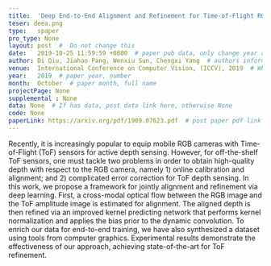 ```yaml
---
title:  'Deep End-to-End Alignment and Refinement for Time-of-Flight RGB-D Module'  #  Paper title, covered by ''
teser: deea.png
type:   spaper
pro_type: None
layout: post  #  Do not change this
date:   2019-10-25 11:59:59 +0800  # paper pub data, only change year and month according to this format
author: Di Qiu, Jiahao Pang, Wenxiu Sun, Chengxi Yang  # authors information
venue:  International Conference on Computer Vision, (ICCV), 2019  # Where it be, ICCV and CVPR remove IEEE Conference on,
year:   2019  # paper year, number
month:  October  # paper month, full name
projectPage: None
supplemental : None
data: None  # If has data, post data link here, otherwise None
code: None
paperLink: https://arxiv.org/pdf/1909.07623.pdf  # post paper pdf link here
---
```


Recently, it is increasingly popular to equip mobile RGB cameras with Time-of-Flight (ToF) sensors for active depth sensing. However, for off-the-shelf ToF sensors, one must tackle two problems in order to obtain high-quality depth with respect to the RGB camera, namely 1) online calibration and alignment; and 2) complicated error correction for ToF depth sensing. In this work, we propose a framework for jointly alignment and refinement via deep learning. First, a cross-modal optical flow between the RGB image and the ToF amplitude image is estimated for alignment. The aligned depth is then refined via an improved kernel predicting network that performs kernel normalization and applies the bias prior to the dynamic convolution. To enrich our data for end-to-end training, we have also synthesized a dataset using tools from computer graphics. Experimental results demonstrate the effectiveness of our approach, achieving state-of-the-art for ToF refinement.


